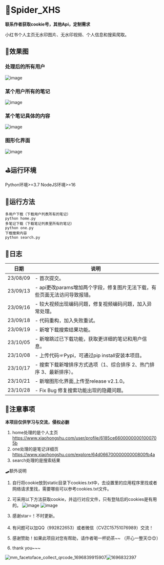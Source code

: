 # 🎀Spider_XHS

**联系作者获取cookie号，其他Api，定制需求**

小红书个人主页无水印图片、无水印视频、个人信息和搜索爬取。


## 🎨效果图
### 处理后的所有用户
![image](https://github.com/cv-cat/Spider_XHS/assets/94289429/00902dbd-4da1-45bc-90bb-19f5856a04ad)
### 某个用户所有的笔记
![image](https://github.com/cv-cat/Spider_XHS/assets/94289429/880884e8-4a1d-4dc1-a4dc-e168dd0e9896)
### 某个笔记具体的内容
![image](https://github.com/cv-cat/Spider_XHS/assets/94289429/d17f3f4e-cd44-4d3a-b9f6-d880da626cc8)
### 图形化界面
![image](https://github.com/cv-cat/Spider_XHS/assets/94289429/f836698c-0b00-40bb-914d-64f1107330ff)


## ⛳运行环境
Python环境>=3.7
NodeJS环境>=16

## 🎯运行方法
```
多用户下载（下载用户列表所有的笔记）
python home.py
多笔记下载（下载笔记列表里所有的笔记）
python one.py
下载搜索内容
python search.py
```

## 🍥日志
   
| 日期       | 说明                                   |
| -------- | ------------------------------------ |
| 23/08/09 | - 首次提交。 |
| 23/09/13 | - api更改params增加两个字段，修复图片无法下载，有些页面无法访问导致报错。 |
| 23/09/16 | - 较大视频出现编码问题，修复视频编码问题，加入异常处理。 |
| 23/09/18 | - 代码重构，加入失败重试。 |
| 23/09/19 | - 新增下载搜索结果功能。 |
| 23/10/05 | - 新增跳过已下载功能，获取更详细的笔记和用户信息。|
| 23/10/08 | - 上传代码☞Pypi，可通过pip install安装本项目。|
| 23/10/17 | - 搜索下载新增排序方式选项（1、综合排序 2、热门排序 3、最新排序）。|
| 23/10/21 | - 新增图形化界面,上传至release v2.1.0。|
| 23/10/28 | - Fix Bug 修复搜索功能出现的隐藏问题。|


## 🧸注意事项
**本项目仅供学习与交流，侵权必删**

1. home处理的是个人主页 https://www.xiaohongshu.com/user/profile/6185ce66000000001000705b
2. one处理的是笔记详细页 https://www.xiaohongshu.com/explore/64d06670000000000800fb4a
3. search处理的是搜索结果

🛹额外说明
1. 自行将cookie放到static目录下cookies.txt中，去设置里的应用程序里找或者网络请求里找，需要哪些可以参考cookies.txt文件。
2. 可采用以下方法获取cookie，并运行对应文件，只有登陆后的cookies是有用的。
![image](https://github.com/cv-cat/Spider_XHS/assets/94289429/e2ceaa15-defc-4d41-a6db-4a9d3f3055e4)
![image](https://github.com/cv-cat/Spider_XHS/assets/94289429/78e791a6-ba51-455a-a438-3c829db5c387)

3. 感谢star⭐！不时更新。
4. 有问题可以加QQ（992822653）或者微信（CVZC15751076989）交流！
5. 感谢赞助！如果此项目对您有帮助，请作者喝一杯奶茶~~ （开心一整天😊😊）
6. thank you~~~

![mm_facetoface_collect_qrcode_1696839915907](https://github.com/cv-cat/Spider_XHS/assets/94289429/f8bac4e2-88f1-440c-987a-9803c0a2bbd5)![1696832397](https://github.com/cv-cat/Spider_XHS/assets/94289429/fb7fee7d-7394-4353-b202-165d74a87f54)




